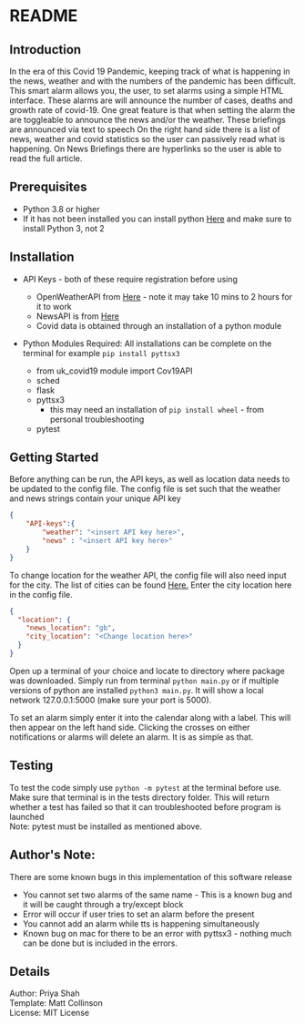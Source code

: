 # README

## Introduction
In the era of this Covid 19 Pandemic, keeping track of what is happening in the news, weather and 
with the numbers of the pandemic has been difficult.
This smart alarm allows you, the user, to set alarms using a simple HTML interface. 
These alarms are will announce the number of cases, deaths and growth rate of covid-19. 
One great feature is that when setting the alarm the are toggleable to announce the news and/or the weather. 
These briefings are announced via text to speech
On the right hand side there is a list of news, weather and covid statistics
so the user can passively read what is happening. 
On News Briefings there are hyperlinks so the user is able to read the full article. 

## Prerequisites
* Python 3.8 or higher 
* If it has not been installed you can install python [Here](https://www.python.org/) and make sure to install Python 3, not 2

## Installation
* API Keys - both of these require registration before using 
    * OpenWeatherAPI from [Here](https://openweathermap.org/api) - note it may take 10 mins to 2 hours for it to work
    * NewsAPI is from [Here](https://newsapi.org/)
    * Covid data is obtained through an installation of a python module

* Python Modules Required:
All installations can be complete on the terminal for example `pip install pyttsx3`
    * from uk_covid19 module import Cov19API
    * sched
    * flask
    * pyttsx3 
        *  this may need an installation of `pip install wheel` - from personal troubleshooting
    * pytest 
        
## Getting Started
Before anything can be run, the API keys, as well as location data needs to be updated to the config file.
The config file is set such that the weather and news strings contain your unique API key
```json
{
    "API-keys":{
        "weather": "<insert API key here>",
        "news" : "<insert API key here>"
    }
}
```
To change location for the weather API, the config file will also need input for the city. The list of cities can be found [Here.](https://openweathermap.org/current#name)
Enter the city location here in the config file.
```json
{
  "location": {
    "news_location": "gb",
    "city_location": "<Change location here>"
  }
}
```
Open up a terminal of your choice and locate to directory where package was downloaded. Simply run from terminal `python main.py` or if multiple
versions of python are installed `python3 main.py`. It will show a local network 127.0.0.1:5000 (make sure your port is 5000).

To set an alarm simply enter it into the calendar along with a label. This will then appear on the left hand side. Clicking the crosses on 
either notifications or alarms will delete an alarm. It is as simple as that. 

## Testing

To test the code simply use `python -m pytest` at the terminal before use. Make sure that terminal is in the tests directory folder.
This will return whether a test has failed so that it can troubleshooted before program is launched\
Note: pytest must be installed as mentioned above. 

## Author's Note:
 
There are some known bugs in this implementation of this software release
* You cannot set two alarms of the same name - This is a known bug and it will be caught through a try/except block 
* Error will occur if user tries to set an alarm before the present
* You cannot add an alarm while tts is happening simultaneously
* Known bug on mac for there to be an error with pyttsx3 - nothing much can be done but is included in the errors. 


## Details
Author: Priya Shah\
Template: Matt Collinson\
License: MIT License
